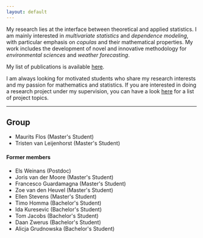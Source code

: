```yaml
---
layout: default
---
```



My research lies at the interface between theoretical and applied statistics. I am mainly interested in _multivariate statistics_ and _dependence modeling_, with particular emphasis on _copulas_ and their mathematical properties. 
My work includes the development of novel and innovative methodology for _environmental sciences_ and _weather forecasting_.

My list of publications is available [here](https://research.tue.nl/en/persons/elisa-perrone/publications/).


I am always looking for motivated students who share my research interests and my passion for mathematics and statistics. If you are interested in doing a research project under my supervision, you can have a look [here](teaching.html) for a list of project topics.


---

## Group
* Maurits Flos (Master's Student)
* Tristen van Leijenhorst (Master's Student) 


#### Former members
* Els Weinans (Postdoc)
* Joris van der Moore (Master's Student)
* Francesco Guardamagna (Master's Student)
* Zoe van den Heuvel (Master's Student)
* Ellen Stevens (Master's Student)
* Timo Homma (Bachelor's Student)
* Ida Kuresevic (Bachelor's Student)
* Tom Jacobs (Bachelor's Student)
* Daan Zwerus (Bachelor's Student)
* Alicja Grudnowska (Bachelor's Student)



<br>
<br>
